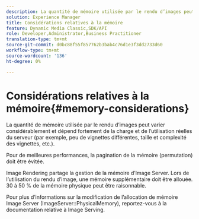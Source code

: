 ```yaml
---
description: La quantité de mémoire utilisée par le rendu d’images peut varier considérablement et dépend fortement de la charge et de l’utilisation réelles du serveur (par exemple, peu de vignettes différentes, taille et complexité des vignettes, etc.).
solution: Experience Manager
title: Considérations relatives à la mémoire
feature: Dynamic Media Classic,SDK/API
role: Developer,Administrator,Business Practitioner
translation-type: tm+mt
source-git-commit: d0bc88f55f857762b3bab4c76d1e3f3dd2733d60
workflow-type: tm+mt
source-wordcount: '136'
ht-degree: 0%

---
```



# Considérations relatives à la mémoire{#memory-considerations}

La quantité de mémoire utilisée par le rendu d’images peut varier considérablement et dépend fortement de la charge et de l’utilisation réelles du serveur (par exemple, peu de vignettes différentes, taille et complexité des vignettes, etc.).

Pour de meilleures performances, la pagination de la mémoire (permutation) doit être évitée.

Image Rendering partage la gestion de la mémoire d’Image Server. Lors de l’utilisation du rendu d’image, une mémoire supplémentaire doit être allouée. 30 à 50 % de la mémoire physique peut être raisonnable.

Pour plus d’informations sur la modification de l’allocation de mémoire Image Server (ImageServer::PhysicalMemory), reportez-vous à la documentation relative à Image Serving.
